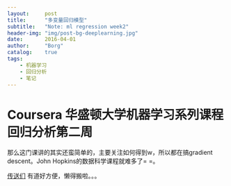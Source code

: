 ```yaml
---
layout: 	post
title:		"多变量回归模型"
subtitle:	"Note: ml regression week2"
header-img:	"img/post-bg-deeplearning.jpg"
date:		2016-04-01
author: 	"Borg"
catalog:	true
tags:
    - 机器学习
    - 回归分析
    - 笔记
---
```

# Coursera 华盛顿大学机器学习系列课程回归分析第二周

那么这门课讲的其实还蛮简单的，主要关注如何得到w，所以都在搞gradient descent。John Hopkins的数据科学课程就难多了= =。

[传送们](http://note.youdao.com/share/?id=fb6d6eff716686230e24bc463ad650b8&type=note) 有道好方便，懒得搬啦。。。


